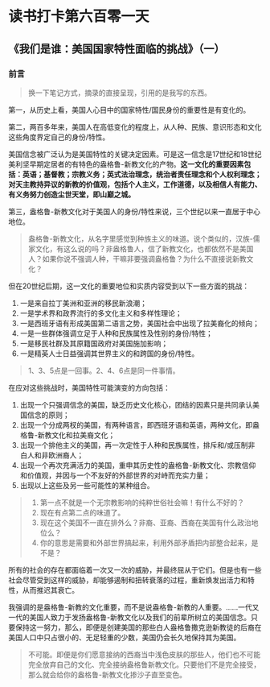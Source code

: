 # 读书打卡第六百零一天
## 《我们是谁：美国国家特性面临的挑战》（一）
### 前言
> 换一下笔记方式，摘录的直接呈现，引用的是我写的东西。

第一，从历史上看，美国人心目中的国家特性/国民身份的重要性是有变化的。

第二，两百多年来，美国人在高低变化的程度上，从人种、民族、意识形态和文化这些角度界定自己的身份/特性。

美国信念被广泛认为是美国特性的关键决定因素。可是这一信念是17世纪和18世纪美利坚早期定居者的有特色的盎格鲁-新教文化的产物。**这一文化的重要因素包括：英语；基督教；宗教义务；英式法治理念，统治者责任理念和个人权利理念；对天主教持异议的新教的价值观，包括个人主义，工作道德，以及相信人有能力、有义务努力创造尘世天堂，即山巅之城。**

第三，盎格鲁-新教文化对于美国人的身份/特性来说，三个世纪以来一直居于中心地位。

> 盎格鲁-新教文化，从名字里感觉到种族主义的味道。说个类似的，汉族-儒家文化，有这么说的吗？非盎格鲁人，信了新教文化，也都依然不是美国人？如果你说不强调人种，干嘛非要强调盎格鲁？为什么不直接说新教文化？

但在20世纪后期，这一文化的重要地位和实质内容受到以下一些方面的挑战：
1. 一是来自拉丁美洲和亚洲的移民新浪潮；
2. 一是学术界和政界流行的多文化主义和多样性理论；
3. 一是西班牙语有形成美国第二语言之势，美国社会中出现了拉美裔化的倾向；
4. 一是一些群体强调立足于人种和民族属性及性别的身份/特性；
5. 一是移民社群及其原籍国政府对美国施加影响；
6. 一是精英人士日益强调其世界主义的和跨国的身份/特性。

> 1、3、5点是一回事。2、4、6点是同一件事情。

在应对这些挑战时，美国特性可能演变的方向包括：
1. 出现一个只强调信念的美国，缺乏历史文化核心，团结的因素只是共同承认美国信念的原则；
2. 出现一个分成两杈的美国，有两种语言，即西班牙语和英语，两种文化，即盎格鲁-新教文化和拉美裔文化；
3. 出现一个排他主义的美国，再一次定性于人种和民族属性，排斥和/或压制非白人和非欧洲裔人；
4. 出现一个再次充满活力的美国，重申其历史性的盎格鲁-新教文化、宗教信仰和价值观，并因与一个不友好的外部世界的对峙而充实力量；
5. 出现以上这些及另一些可能性的某种组合。

> 1. 第一点不就是一个无宗教影响的纯粹世俗社会嘛！有什么不好的？
> 2. 现在有点第二点的味道了。
> 3. 现在这个美国不一直在排外么？非裔、亚裔、西裔在美国有什么政治地位么？
> 4. 你的意思是需要和外部世界搞起来，利用外部矛盾把内部整合起来，是不是？

所有的社会的存在都面临着一次又一次的威胁，并最终屈从于它们。但是也有一些社会尽管受到这样的威胁，却能够遏制和扭转衰落的过程，重新焕发出活力和特性，从而推迟其衰亡。

我强调的是盎格鲁-新教的文化重要，而不是说盎格鲁-新教的人重要。……一代又一代的美国人致力于发扬盎格鲁-新教文化以及我们的前辈所树立的美国信念。只要保持这一努力，那么，即便是创建美国的那些白人盎格鲁撒克逊新教徒的后裔在美国人口中只占很小的、无足轻重的少数，美国仍会长久地保持其为美国。

> 不可能。即便是你们愿意接纳的西裔当中浅色皮肤的那些人，他们也不可能完全放弃自己的文化、完全接纳盎格鲁新教文化。只要他们不是完全接受，那么就会给你的盎格鲁-新教文化掺沙子直至变色。